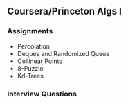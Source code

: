 ## Coursera/Princeton Algs I

### Assignments
  * Percolation
  * Deques and Randomized Queue
  * Collinear Points
  * 8-Puzzle
  * Kd-Trees
  
### Interview Questions
